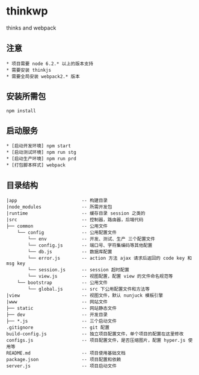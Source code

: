 # thinkwp
thinks and webpack

## 注意
    
    * 项目需要 node 6.2.* 以上的版本支持
    * 需要安装 thinkjs
    * 需要全局安装 webpack2.* 版本


## 安装所需包

```
npm install
```


## 启动服务

    * [启动开发环境] npm start
    * [启动测试环境] npm run stg
    * [启动生产环境] npm run prd
    * [打包脚本样式] webpack

## 目录结构

```
|app                        -- 构建目录
|node_modules               -- 所需开发包
|runtime                    -- 缓存目录 session 之类的
|src                        -- 控制器，路由器，后端代码
├── common                  -- 公用文件
    └── config              -- 公用配置文件
        └── env             -- 开发、测试、生产 三个配置文件
        └── config.js       -- 端口号、字符集编码等其他配置
        └── db.js           -- 数据库配置
        └── error.js        -- action 方法 ajax 请求后返回的 code key 和 msg key
        └── session.js      -- session 超时配置
        └── view.js         -- 视图配置，配置 view 的文件命名规范等    
    └── bootstrap           -- 公用文件
        └── global.js       -- src 下公用配置文件和方法等         
|view                       -- 视图文件，默认 nunjuck 模板引擎
|www                        -- 网站文件
├── static                  -- 网站静态文件
├── dev                     -- 开发目录
├── *.js                    -- 三个启动文件
.gitignore                  -- git 配置
build-config.js             -- 独立项目配置文件，单个项目的配置在这里修改
configs.js                  -- 项目配置文件，是否压缩图片，配置 hyper.js 使用等
README.md                   -- 项目使用基础文档
package.json                -- 项目配置和依赖
server.js                   -- 项目启动文件

```